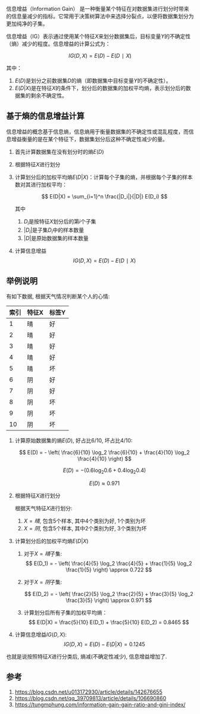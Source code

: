 

信息增益（Information Gain） 是一种衡量某个特征在对数据集进行划分时带来的信息量减少的指标。它常用于决策树算法中来选择分裂点，以便将数据集划分为更加纯净的子集。



信息增益（IG）表示通过使用某个特征$X$来划分数据集后，目标变量$Y$的不确定性（熵）减少的程度。信息增益的计算公式为：

$$
IG(D,X)=E(D)−E(D∣X)
$$

其中：

1. $E(D)$是划分之前数据集$D$的熵（即数据集中目标变量$Y$的不确定性）。
2. $E(D|X)$是在特征$X$的条件下，划分后的数据集的加权平均熵，表示划分后的数据集的剩余不确定性。











## 基于熵的信息增益计算

信息增益的概念基于信息熵，信息熵用于衡量数据集的不确定性或混乱程度，而信息增益衡量的是在某个特征下，数据集划分后这种不确定性减少的量。


1. 首先计算数据集在没有划分时的熵$E(D)$
2. 根据特征$X$进行划分
3. 计算划分后的加权平均熵$E(D|X)$：计算每个子集的熵，并根据每个子集的样本数对其进行加权平均：

    $$
    E(D|X) = \sum_{i=1}^n \frac{|D_i|}{|D|} E(D_i)
    $$

    其中
    1. $D_i$是按特征$X$划分后的第$i$个子集
    2. $|D_i|$是子集$D_i$中的样本数量
    3. $|D|$是原始数据集的样本数量

4. 计算信息增益
    $$
    IG(D,X)=E(D)−E(D∣X)
    $$
















## 举例说明

有如下数据, 根据天气情况判断某个人的心情:

索引|特征X|标签Y
--|--|--
1|晴|好
2|晴|好
3|晴|好
4|晴|好
5|晴|坏
6|阴|好
7|阴|好
8|阴|坏
9|阴|坏
10|阴|坏


1. 计算原始数据集的熵$E(D)$, 好占比6/10, 坏占比4/10:

    $$
    E(D) = - \left( \frac{6}{10} \log_2 \frac{6}{10} + \frac{4}{10} \log_2 \frac{4}{10} \right)
    $$

    $$
    E(D) = - \left( 0.6 \log_2 0.6 + 0.4 \log_2 0.4 \right)
    $$

    $$
    E(D) \approx 0.971
    $$

2. 根据特征$X$进行划分

    根据天气特征$X$进行划分: 
    1. $X=晴$, 包含5个样本, 其中4个类别为好, 1个类别为坏
    2. $X=阴$, 包含5个样本, 其中2个类别为好, 3个类别为坏

3. 计算划分后的加权平均熵$E(D|X)$

    1. 对于$X=晴$子集:
        $$
        E(D_1) = - \left( \frac{4}{5} \log_2 \frac{4}{5} + \frac{1}{5} \log_2 \frac{1}{5} \right) \approx 0.722
        $$

    2. 对于$X=阴$子集:

        $$
        E(D_2) = - \left( \frac{2}{5} \log_2 \frac{2}{5} + \frac{3}{5} \log_2 \frac{3}{5} \right) \approx 0.971
        $$

    3. 计算划分后所有子集的加权平均熵：
        $$
        E(D|X) = \frac{5}{10} E(D_1) + \frac{5}{10} E(D_2) = 0.8465
        $$

4. 计算信息增益$IG(D, X)$:
    $$
    IG(D, X) = E(D) - E(D|X) = 0.1245
    $$


也就是说按照特征$X$进行分类后, 熵减(不确定性减少), 信息增益增加了.



## 参考
1. https://blog.csdn.net/u013172930/article/details/142676655
2. https://blog.csdn.net/qq_39709813/article/details/106690860
3. https://tungmphung.com/information-gain-gain-ratio-and-gini-index/




























































